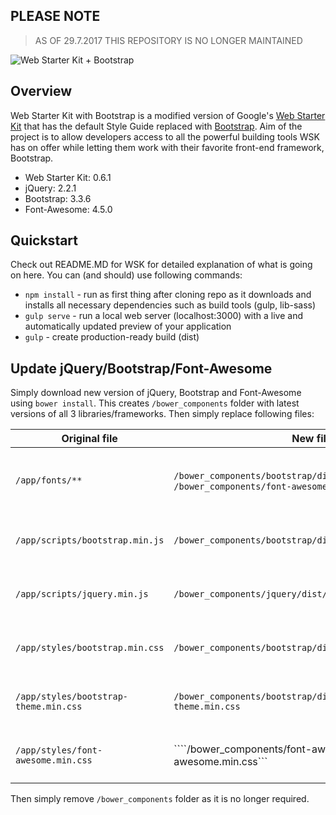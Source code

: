 ## PLEASE NOTE
> AS OF 29.7.2017 THIS REPOSITORY IS NO LONGER MAINTAINED


![Web Starter Kit + Bootstrap](http://s30.postimg.org/7u2nj3c81/web_starter_kit_bootstrap.png)

## Overview

Web Starter Kit with Bootstrap is a modified version of Google's [Web Starter Kit](https://developers.google.com/web/starter-kit) that has the default Style Guide replaced with [Bootstrap](https://github.com/twbs/bootstrap). Aim of the project is to allow developers access to all the powerful building tools WSK has on offer while letting them work with their favorite front-end framework, Bootstrap.

- Web Starter Kit: 0.6.1
- jQuery: 2.2.1
- Bootstrap: 3.3.6
- Font-Awesome: 4.5.0

## Quickstart

Check out README.MD for WSK for detailed explanation of what is going on here. You can (and should) use following commands:
- ```npm install``` - run as first thing after cloning repo as it downloads and installs all necessary dependencies such as build tools (gulp, lib-sass)
- ```gulp serve``` - run a local web server (localhost:3000) with a live and automatically updated preview of your application
- ```gulp``` - create production-ready build (dist)

## Update jQuery/Bootstrap/Font-Awesome ##

Simply download new version of jQuery, Bootstrap and Font-Awesome using ```bower install```. This creates ```/bower_components``` folder with latest versions of all 3 libraries/frameworks. Then simply replace following files:

| Original file                             | New file                                                                                       | Comment                                       |
| ----------------------------------------- | ---------------------------------------------------------------------------------------------- | --------------------------------------------- |
| ```/app/fonts/**```                       | ```/bower_components/bootstrap/dist/fonts/**```, ```/bower_components/font-awesome/fonts/**``` | Delete all font files and copy new font files |
| ```/app/scripts/bootstrap.min.js```       | ```/bower_components/bootstrap/dist/js/bootstrap.min.js```                                     | Replace original file with new file            |
| ```/app/scripts/jquery.min.js```          | ```/bower_components/jquery/dist/jquery.min.js```                                              | Replace original file with new file            |
| ```/app/styles/bootstrap.min.css```       | ```/bower_components/bootstrap/dist/css/bootstrap.min.css```                                   | Replace original file with new file            |
| ```/app/styles/bootstrap-theme.min.css``` | ```/bower_components/bootstrap/dist/css/bootstrap-theme.min.css```                             | Replace original file with new file            |
| ```/app/styles/font-awesome.min.css```    | ````/bower_components/font-awesome/css/font-awesome.min.css```                                 | Replace original file with new file            |

Then simply remove ```/bower_components``` folder as it is no longer required.
